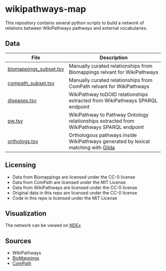 # wikipathways-map

This repository contains several python scripts to build
a network of relations between WikiPathways pathways and
external vocabularies.

## Data

| File | Description |
| ---- | ----------- |
| [biomappings_subset.tsv](https://github.com/cthoyt/wikipathways-map/blob/main/resources/biomappings_subset.tsv) | Manually curated relationships from Biomappings relvant for WikiPathways |
| [compath_subset.tsv](https://github.com/cthoyt/wikipathways-map/blob/main/resources/compath_subset.tsv) | Manually curated relationships from ComPath relvant for WikiPathways |
| [diseases.tsv](https://github.com/cthoyt/wikipathways-map/blob/main/resources/diseases.tsv) | WikiPathway toDOID relationships extracted from WikiPathways SPARQL endpoint |
| [pw.tsv](https://github.com/cthoyt/wikipathways-map/blob/main/resources/pw.tsv) | WikiPathway to Pathway Ontology relationships extracted from WikiPathways SPARQL endpoint |
| [orthologs.tsv](https://github.com/cthoyt/wikipathways-map/blob/main/resources/orthologs.tsv) | Orthologous pathways inside WikiPathways generated by lexical matching with [Gilda](https://github.com/indralab/gilda) |

## Licensing

- Data from Biomappings are licensed under the CC-0 license
- Data from ComPath are licensed under the MIT License
- Data from WikiPathways are licensed under the CC-0 license
- Original data in this repo are licensed under the CC-0 license
- Code in this repo is licensed under the MIT License

## Visualization

The network can be viewed on [NDEx](https://public.ndexbio.org/viewer/networks/2b3ed6af-5031-11eb-9e72-0ac135e8bacf)

## Sources

- WikiPathways
- [BioMappings](https://github.com/biomappings/biomappings)
- [ComPath](https://github.com/compath/compath-resources)
